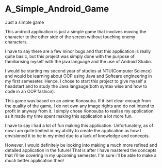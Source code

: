 # A_Simple_Android_Game
Just a simple game


This android application is just a simple game that involves moving the character to the other side of the screen without touching enemy characters.

I have to say there are a few minor bugs and that this application is really quite basic, but this project was simply done with the purpose of familiarising myself with the java language and the use of Android Studio. 

I would be starting my second year of studies at NTU(Computer Science) and would be learning about OOP using Java and Softeare engineering in my first semeseter. Hence, I chose to start this project to give myself a headstart and to study the Java langauge(both syntax wise and how to code in an OOP fashion). 

This game was based on an anime Konosuba. If it isnt clear enough from the quality of the game, I do not own any image rights and do not intend to profit in anyway from it. I simply chose Konosuba to realise my application as it made my time spent making this application a lot more fun. 

I have to say i had a lot of fun making this application. Unfortunately, as of now i am quite limited in my ability to create the application as how I envisioned it to be in my mind due to a lack of knowledge and concepts.

However, I would definitely be looking into making a much more refined and detailed application in the future! That is after I have mastered the concepts that i'll be covering in my upcoming semester. I'm sure i'll be able to make a much better application then!
